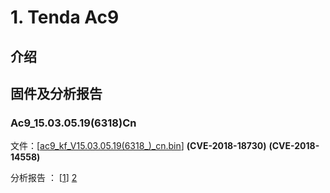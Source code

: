 # 1. Tenda Ac9
## 介绍 


## 固件及分析报告
### Ac9\_15.03.05.19(6318)Cn


文件：\[[ac9\_kf\_V15.03.05.19(6318\_)\_cn.bin](ac9_kf_V15.03.05.19(6318\_)\_cn.bin)\] **(CVE-2018-18730)**  **(CVE-2018-14558)**

分析报告 ： \[[1](https://github.com/ZIllR0/Routers/blob/master/Tenda/stack3.md)\] [2](https://github.com/zsjevilhex/iot/blob/master/route/tenda/tenda-01/Tenda.md)

